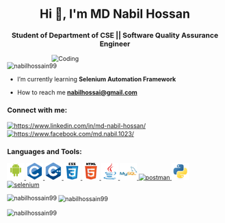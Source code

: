 <h1 align="center">Hi 👋, I'm MD Nabil Hossan</h1>
<h3 align="center">Student of Department of CSE || Software Quality Assurance Engineer</h3>
<img align="right" alt="Coding" width="400" src="https://media.licdn.com/dms/image/v2/D5612AQGngGDcxb6Xzg/article-cover_image-shrink_720_1280/article-cover_image-shrink_720_1280/0/1721189090865?e=1732752000&v=beta&t=KlZXq8m-ZASCbaDdOoHTo83OeJs7zKbngIdFJKxygfY">



<p align="left"> <img src="https://komarev.com/ghpvc/?username=nabilhossain99&label=Profile%20views&color=0e75b6&style=flat" alt="nabilhossain99" /> </p>

- I’m currently learning **Selenium Automation Framework**

- How to reach me **nabilhossai@gmail.com**

<h3 align="left">Connect with me:</h3>
<p align="left">
<a href="https://linkedin.com/in/https://www.linkedin.com/in/md-nabil-hossan/" target="blank"><img align="center" src="https://raw.githubusercontent.com/rahuldkjain/github-profile-readme-generator/master/src/images/icons/Social/linked-in-alt.svg" alt="https://www.linkedin.com/in/md-nabil-hossan/" height="30" width="40" /></a>
<a href="https://fb.com/https://www.facebook.com/md.nabil.1023/" target="blank"><img align="center" src="https://raw.githubusercontent.com/rahuldkjain/github-profile-readme-generator/master/src/images/icons/Social/facebook.svg" alt="https://www.facebook.com/md.nabil.1023/" height="30" width="40" /></a>
</p>

<h3 align="left">Languages and Tools:</h3>
<p align="left"> <a href="https://developer.android.com" target="_blank" rel="noreferrer"> <img src="https://raw.githubusercontent.com/devicons/devicon/master/icons/android/android-original-wordmark.svg" alt="android" width="40" height="40"/> </a> <a href="https://www.cprogramming.com/" target="_blank" rel="noreferrer"> <img src="https://raw.githubusercontent.com/devicons/devicon/master/icons/c/c-original.svg" alt="c" width="40" height="40"/> </a> <a href="https://www.w3schools.com/cpp/" target="_blank" rel="noreferrer"> <img src="https://raw.githubusercontent.com/devicons/devicon/master/icons/cplusplus/cplusplus-original.svg" alt="cplusplus" width="40" height="40"/> </a> <a href="https://www.w3schools.com/css/" target="_blank" rel="noreferrer"> <img src="https://raw.githubusercontent.com/devicons/devicon/master/icons/css3/css3-original-wordmark.svg" alt="css3" width="40" height="40"/> </a> <a href="https://www.w3.org/html/" target="_blank" rel="noreferrer"> <img src="https://raw.githubusercontent.com/devicons/devicon/master/icons/html5/html5-original-wordmark.svg" alt="html5" width="40" height="40"/> </a> <a href="https://www.java.com" target="_blank" rel="noreferrer"> <img src="https://raw.githubusercontent.com/devicons/devicon/master/icons/java/java-original.svg" alt="java" width="40" height="40"/> </a> <a href="https://www.mysql.com/" target="_blank" rel="noreferrer"> <img src="https://raw.githubusercontent.com/devicons/devicon/master/icons/mysql/mysql-original-wordmark.svg" alt="mysql" width="40" height="40"/> </a> <a href="https://postman.com" target="_blank" rel="noreferrer"> <img src="https://www.vectorlogo.zone/logos/getpostman/getpostman-icon.svg" alt="postman" width="40" height="40"/> </a> <a href="https://www.python.org" target="_blank" rel="noreferrer"> <img src="https://raw.githubusercontent.com/devicons/devicon/master/icons/python/python-original.svg" alt="python" width="40" height="40"/> </a> <a href="https://www.selenium.dev" target="_blank" rel="noreferrer"> <img src="https://raw.githubusercontent.com/detain/svg-logos/780f25886640cef088af994181646db2f6b1a3f8/svg/selenium-logo.svg" alt="selenium" width="40" height="40"/> </a> </p>

<p><img align="left" src="https://github-readme-stats.vercel.app/api/top-langs?username=nabilhossain99&show_icons=true&locale=en&layout=compact" alt="nabilhossain99" /></p>

<p>&nbsp;<img align="center" src="https://github-readme-stats.vercel.app/api?username=nabilhossain99&show_icons=true&locale=en" alt="nabilhossain99" /></p>

<p><img align="center" src="https://github-readme-streak-stats.herokuapp.com/?user=nabilhossain99&" alt="nabilhossain99" /></p>

